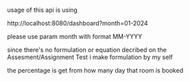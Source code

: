usage of this api is using

http://localhost:8080/dashboard?month=01-2024

please use param month with format MM-YYYY

since there's no formulation or equation decribed on the Assesment/Assignment Test
i make formulation by my self

the percentage is get from how many day that room is booked